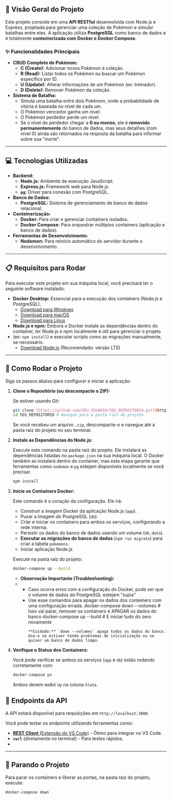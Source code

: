
## 🚀 Visão Geral do Projeto

Este projeto consiste em uma **API RESTful** desenvolvida com Node.js e Express, projetada para gerenciar uma coleção de Pokémon e simular batalhas entre eles. 
A aplicação utiliza **PostgreSQL** como banco de dados e é totalmente **conteinerizada com Docker e Docker Compose**.

### ✨ Funcionalidades Principais

* **CRUD Completo de Pokémon:**
    * **C (Create):** Adicionar novos Pokémon à coleção.
    * **R (Read):** Listar todos os Pokémon ou buscar um Pokémon específico por ID.
    * **U (Update):** Alterar informações de um Pokémon (ex: treinador).
    * **D (Delete):** Remover Pokémon da coleção.
* **Sistema de Batalha:**
    * Simula uma batalha entre dois Pokémon, onde a probabilidade de vitória é baseada no nível de cada um.
    * O Pokémon vencedor ganha um nível.
    * O Pokémon perdedor perde um nível.
    * Se o nível do perdedor chegar a **0 ou menos**, ele é **removido permanentemente** do banco de dados, mas seus detalhes (com nível 0) ainda são retornados na resposta da batalha para informar sobre sua "morte".

---

## 💻 Tecnologias Utilizadas

* **Backend:**
    * **Node.js:** Ambiente de execução JavaScript.
    * **Express.js:** Framework web para Node.js.
    * **`pg`:** Driver para conexão com PostgreSQL.
* **Banco de Dados:**
    * **PostgreSQL:** Sistema de gerenciamento de banco de dados relacional.
* **Conteinerização:**
    * **Docker:** Para criar e gerenciar containers isolados.
    * **Docker Compose:** Para orquestrar múltiplos containers (aplicação e banco de dados).
* **Ferramentas de Desenvolvimento:**
    * **Nodemon:** Para reinício automático do servidor durante o desenvolvimento.
---

## 📋 Requisitos para Rodar

Para executar este projeto em sua máquina local, você precisará ter o seguinte software instalado:

* **Docker Desktop:** Essencial para a execução dos containers (Node.js e PostgreSQL).
    * [Download para Windows](https://docs.docker.com/desktop/install/windows-install/)
    * [Download para macOS](https://docs.docker.com/desktop/install/mac-install/)
    * [Download para Linux](https://docs.docker.com/desktop/install/linux-install/)
* **Node.js e npm:** Embora o Docker instale as dependências dentro do container, ter Node.js e npm localmente é útil para gerenciar o projeto
* (ex: `npm install`) e executar scripts como as migrações manualmente, se necessário.
    * [Download Node.js](https://nodejs.org/en/download/) (Recomendado: versão LTS)

---

## 🚀 Como Rodar o Projeto

Siga os passos abaixo para configurar e iniciar a aplicação:

1.  **Clone o Repositório (ou descompacte o ZIP):**

    Se estiver usando Git:
    ```bash
    git clone [https://github.com/SEU_USUARIO/SEU_REPOSITORIO.git](https://github.com/SEU_USUARIO/SEU_REPOSITORIO.git)
    cd SEU_REPOSITORIO # Navegue para a pasta raiz do projeto
    ```
    Se você recebeu um arquivo `.zip`, descompacte-o e navegue até a pasta raiz do projeto no seu terminal.

2.  **Instale as Dependências do Node.js:**

    Execute este comando na pasta raiz do projeto. Ele instalará as dependências listadas no `package.json` na sua máquina local.
    O Docker também as instalará dentro do container, mas esta etapa garante que ferramentas como `nodemon` e `pg` estejam disponíveis localmente se você precisar.

    ```bash
    npm install
    ```

4.  **Inicie os Containers Docker:**

    Este comando é o coração da configuração. Ele irá:
    * Construir a imagem Docker da aplicação Node.js (`app`).
    * Puxar a imagem do PostgreSQL (`db`).
    * Criar e iniciar os containers para ambos os serviços, configurando a rede interna.
    * Persistir os dados do banco de dados usando um volume (`db_data`).
    * **Executar as migrações do banco de dados** (`npm run migrate`) para criar a tabela `pokemons`.
    * Iniciar aplicação Node.js.

    Execute na pasta raiz do projeto:

    ```bash
    docker-compose up --build
    ```

    * **Observação Importante (Troubleshooting):**
    *    * Caso ocorra erros com a configuração do Docker, pode ser que o volume de dados do PostgreSQL estejam "sujos"
         * Use esse comandos para apagar os dados dos conteiners com uma configuração errada.
            docker-compose down --volumes # Isso vai parar, remover os containers e APAGAR os dados do banco
            docker-compose up --build     # E iniciar tudo do zero novamente
            ```
            **Cuidado:** `down --volumes` apaga todos os dados do banco. Use-o se estiver tendo problemas de inicialização ou se quiser um banco de dados limpo.

5.  **Verifique o Status dos Containers:**

    Você pode verificar se ambos os serviços (`app` e `db`) estão rodando corretamente com:

    ```bash
    docker-compose ps
    ```
    Ambos devem exibir `Up` na coluna `State`.

## 📍 Endpoints da API

A API estará disponível para requisições em `http://localhost:3000`.

Você pode testar os endpoints utilizando ferramentas como:
* [**REST Client** (Extensão do VS Code)](https://marketplace.visualstudio.com/items?itemName=humao.rest-client) - Ótimo para integrar no VS Code.
* **`curl`** (diretamente no terminal) - Para testes rápidos.
* 
---

## 🛑 Parando o Projeto

Para parar os containers e liberar as portas, na pasta raiz do projeto, execute:

```bash
docker-compose down
